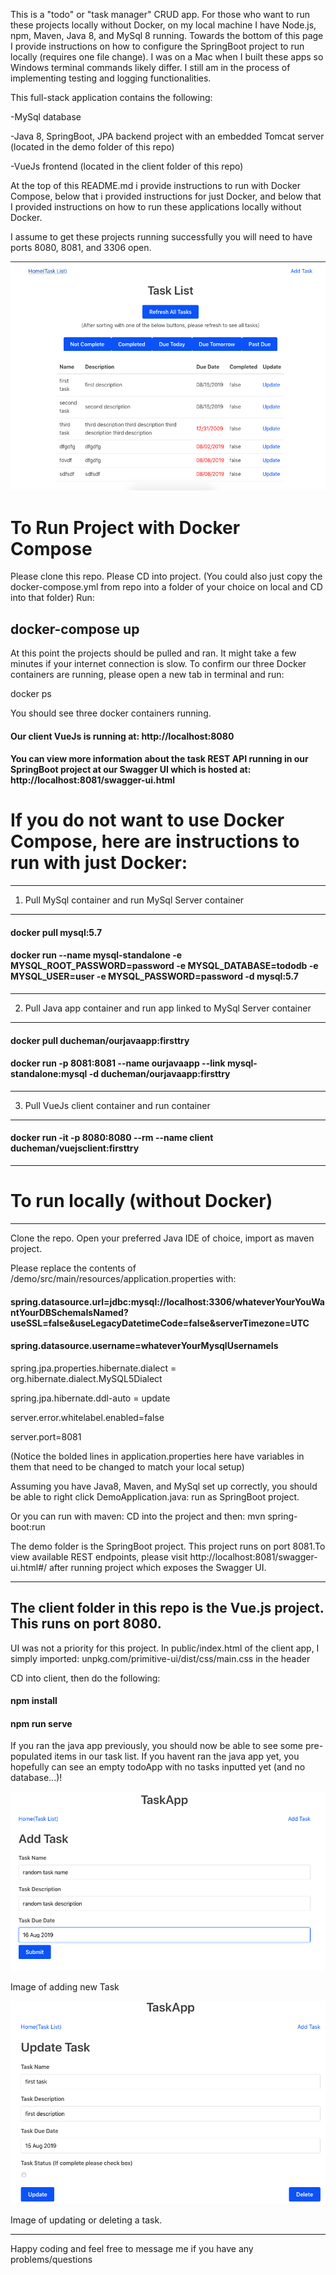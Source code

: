 This is a "todo" or "task manager" CRUD app. For those who want to run these projects locally without Docker, on my local machine I have Node.js, npm, Maven, Java 8, and MySql 8 running. Towards the bottom of this page I provide instructions on how to configure the SpringBoot project to run locally (requires one file change). I was on a Mac when I built these apps so Windows terminal commands likely differ. I still am in the process of implementing testing and logging functionalities.

This full-stack application contains the following:

-MySql database

-Java 8, SpringBoot, JPA backend project with an embedded Tomcat server (located in the demo folder of this repo)

-VueJs frontend  (located in the client folder of this repo)

At the top of this README.md i provide instructions to run with Docker Compose, below that i provided instructions for just Docker, and below that I provided instructions on how to run these applications locally without Docker.

I assume to get these projects running successfully you will need to have ports 8080, 8081, and 3306 open.

![Users can see all tasks](/images/pictureOfTodoApp.png)

# To Run Project with Docker Compose

Please clone this repo. Please CD into project. (You could also just copy the docker-compose.yml from repo into a folder of your choice on local and CD into that folder) Run:

## docker-compose up

At this point the projects should be pulled and ran. It might take a few minutes if your internet connection is slow. To confirm our three Docker containers are running, please open a new tab in terminal and run:

docker ps

You should see three docker containers running.

#### Our client VueJs is running at: http://localhost:8080

#### You can view more information about the task REST API running in our SpringBoot project at our Swagger UI which is hosted at: http://localhost:8081/swagger-ui.html

# If you do not want to use Docker Compose, here are instructions to run with just Docker:

------------------------------------------------------------
1. Pull MySql container and run MySql Server container
------------------------------------------------------------
#### docker pull mysql:5.7

#### docker run --name mysql-standalone -e MYSQL_ROOT_PASSWORD=password -e MYSQL_DATABASE=tododb -e MYSQL_USER=user -e MYSQL_PASSWORD=password -d mysql:5.7

------------------------------------------------------------
2. Pull Java app container and run app linked to MySql Server container
------------------------------------------------------------

#### docker pull ducheman/ourjavaapp:firsttry

#### docker run -p 8081:8081 --name ourjavaapp --link mysql-standalone:mysql -d ducheman/ourjavaapp:firsttry

------------------------------------------------------------
3. Pull VueJs client container and run container
------------------------------------------------------------

#### docker run -it -p 8080:8080 --rm --name client ducheman/vuejsclient:firsttry

<!---
------------------------------------------------------------
We are first going to get our MySql Server running in Docker.
------------------------------------------------------------

docker pull mysql:5.7

docker run --name mysql-standalone -e MYSQL_ROOT_PASSWORD=password -e MYSQL_DATABASE=tododb -e MYSQL_USER=user -e MYSQL_PASSWORD=password -d mysql:5.7

------------------------------
CD into the demo(the java app) directory
------------------------------

mvn clean package -DskipTests

docker build . -t ourjavaapp

docker run -p 8081:8081 --name ourjavaapp --link mysql-standalone:mysql -d ourjavaapp

------------------------------
CD into the client(the VueJs app) directory
------------------------------

docker build -t client .

docker run -it -p 8080:8080 --rm --name client client

------------------------------------------------------------

At this point you should have three containers running after you type this command in terminal:

Docker ps

If you see three images running, maybe the application is running and you should check the Vue.js' app's logs to see where it is hosted!
-->

------------------------------------------------------------
# To run locally (without Docker)
------------------------------------------------------------

Clone the repo. Open your preferred Java IDE of choice, import as maven project.

Please replace the contents of /demo/src/main/resources/application.properties with:

#### spring.datasource.url=jdbc:mysql://localhost:3306/whateverYourYouWantYourDBSchemaIsNamed?useSSL=false&useLegacyDatetimeCode=false&serverTimezone=UTC

#### spring.datasource.username=whateverYourMysqlUsernameIs

spring.jpa.properties.hibernate.dialect = org.hibernate.dialect.MySQL5Dialect

spring.jpa.hibernate.ddl-auto = update

server.error.whitelabel.enabled=false

server.port=8081

(Notice the bolded lines in application.properties here have variables in them that need to be changed to match your local setup)

Assuming you have Java8, Maven, and MySql set up correctly, you should be able to right click DemoApplication.java: run as SpringBoot project.

Or you can run with maven: CD into the project and then: mvn spring-boot:run

The demo folder is the SpringBoot project. This project runs on port 8081.To view available REST endpoints, please visit http://localhost:8081/swagger-ui.html#/ after running project which exposes the Swagger UI.

------------------------------------------------------------
The client folder in this repo is the Vue.js project. This runs on port 8080.
------------------------------------------------------------

UI was not a priority for this project. In public/index.html of the client app, I simply imported: unpkg.com/primitive-ui/dist/css/main.css in the header

CD into client, then do the following:
#### npm install
#### npm run serve

If you ran the java app previously, you should now be able to see some pre-populated items in our task list. If you havent ran the java app yet, you hopefully can see an empty todoApp with no tasks inputted yet (and no database...)!

![Users can add a task](/images/submitNew.png)

Image of adding new Task

![Users can update or delete a task](/images/updateTask.png)

Image of updating or deleting a task.

------------------------------------------------------------
Happy coding and feel free to message me if you have any problems/questions
